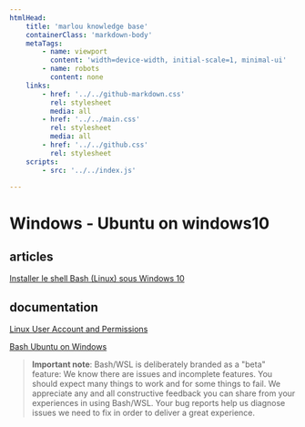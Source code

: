 ```yaml
---
htmlHead:
    title: 'marlou knowledge base' 
    containerClass: 'markdown-body'
    metaTags:
        - name: viewport
          content: 'width=device-width, initial-scale=1, minimal-ui'
        - name: robots
          content: none
    links:
        - href: '../../github-markdown.css'
          rel: stylesheet
          media: all
        - href: '../../main.css'
          rel: stylesheet
          media: all
        - href: '../../github.css'
          rel: stylesheet
    scripts:
        - src: '../../index.js'

---
```


# Windows - Ubuntu on windows10

## articles

[Installer le shell Bash (Linux) sous Windows 10](https://korben.info/installer-shell-bash-linux-windows-10.html)

## documentation

[Linux User Account and Permissions](https://msdn.microsoft.com/en-us/commandline/wsl/user_support)

[Bash Ubuntu on Windows](https://msdn.microsoft.com/commandline/wsl/about)

> **Important note**: Bash/WSL is deliberately branded as a "beta" feature: We know there are issues and incomplete 
> features. You should expect many things to work and for some things to fail. We appreciate any and all constructive 
> feedback you can share from your experiences in using Bash/WSL. Your bug reports help us diagnose issues we need to 
> fix in order to deliver a great experience.
